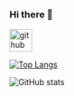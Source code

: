 ### Hi there 👋

[<img src='https://cdn.jsdelivr.net/npm/simple-icons@3.0.1/icons/github.svg' alt='github' height='40'>](https://github.com/victoryoalli)  

[![Top Langs](https://github-readme-stats.vercel.app/api/top-langs/?username=victoryoalli)](https://github.com/anuraghazra/github-readme-stats)

![GitHub stats](https://github-readme-stats.vercel.app/api?username=victoryoalli&show_icons=true&count_private=true)  

